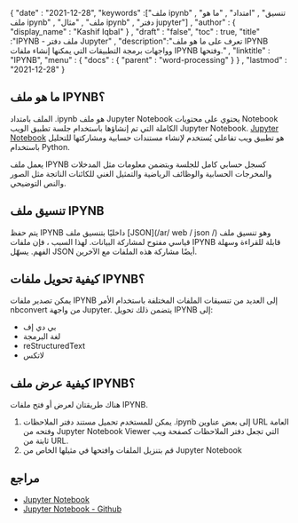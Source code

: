 {
  "date" : "2021-12-28",
  "keywords" :["ملف ipynb" , "تنسيق" , "امتداد" , "ما هو ملف ipynb" , "ملف" , "مثال ipynb" , "دفتر jupyter"] ,
  "author" : {
    "display_name" : "Kashif Iqbal"
} ,
  "draft" : "false",
  "toc" : true,
  "title" :"IPYNB - ملف دفتر Jupyter" ,
  "description":"تعرف على ما هو ملف IPYNB وواجهات برمجة التطبيقات التي يمكنها إنشاء ملفات IPYNB وفتحها." ,
  "linktitle" : "IPYNB",
  "menu" : {
    "docs" : {
      "parent" : "word-processing"
}
} ,
  "lastmod" : "2021-12-28"
}

## ما هو ملف IPYNB؟

الملف بامتداد .ipynb هو ملف Jupyter Notebook يحتوي على محتويات Notebook الكاملة التي تم إنشاؤها باستخدام جلسة تطبيق الويب Jupyter Notebook. [Jupyter Notebook](https://jupyter.org/) هو تطبيق ويب تفاعلي يُستخدم لإنشاء مستندات حسابية ومشاركتها للتحليل باستخدام Python.

يعمل ملف IPYNB كسجل حسابي كامل للجلسة ويتضمن معلومات مثل المدخلات والمخرجات الحسابية والوظائف الرياضية والتمثيل الغني للكائنات الناتجة مثل الصور والنص التوضيحي.

## تنسيق ملف IPYNB

يتم حفظ IPYNB داخليًا بتنسيق ملف [JSON](/ar/ web / json /) وهو تنسيق ملف قياسي مفتوح لمشاركة البيانات. لهذا السبب ، فإن ملفات IPYNB قابلة للقراءة وسهلة الفهم. يسهّل JSON أيضًا مشاركة هذه الملفات مع الآخرين.

## كيفية تحويل ملفات IPYNB؟

يمكن تصدير ملفات IPYNB إلى العديد من تنسيقات الملفات المختلفة باستخدام الأمر nbconvert من واجهة Jupyter. يتضمن ذلك تحويل IPYNB إلى:

* بي دي إف
* لغة البرمجة
* reStructuredText
* لاتكس

## كيفية عرض ملف IPYNB؟

هناك طريقتان لعرض أو فتح ملفات IPYNB.

1. يمكن للمستخدم تحميل مستند دفتر الملاحظات .ipynb إلى بعض عناوين URL العامة وفتحه من Jupyter Notebook Viewer<nbviewer> التي تجعل دفتر الملاحظات كصفحة ويب ثابتة من URL.
1. قم بتنزيل الملفات وافتحها في مثيلها الخاص من Jupyter Notebook

## مراجع ##

* [Jupyter Notebook](https://jupyter-notebook.readthedocs.io/en/stable/notebook.html؟highlight=ipynb#notebook-documents)
* [Jupyter Notebook - Github](https://github.com/jupyter/notebook)

